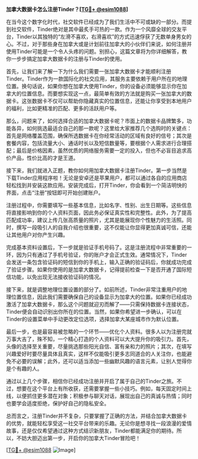 **加拿大数据卡怎么注册Tinder？[[TG💪+ @esim1088](https://t.me/s/esim1088)]**

在当今这个数字化时代，社交软件已经成为了我们生活中不可或缺的一部分。而提到社交软件，Tinder绝对是其中最炙手可热的一款。作为一个风靡全球的交友平台，Tinder以其独特的“左滑不喜欢，右滑喜欢”的方式迅速俘获了无数单身男女的心。不过，对于那些身在加拿大或是计划前往加拿大的小伙伴们来说，如何注册并使用Tinder可能是一个令人头疼的问题。别担心，这篇文章将为你详细解答，教你一步步搞定加拿大数据卡的注册与Tinder的使用。

首先，让我们来了解一下为什么我们需要一张加拿大数据卡才能顺利注册Tinder。Tinder作为一款国际化的社交应用，其服务主要依赖于用户所在的地理位置。换句话说，如果你想在加拿大使用Tinder，你的设备必须能够显示你在加拿大的位置信息。而要想实现这一点，最简单有效的方法就是购买一张加拿大的数据卡。这张数据卡不仅可以帮助你隐藏真实的位置信息，还能让你享受到本地用户的福利，比如更精准的匹配、更多的活跃用户等。

那么，问题来了，如何选择合适的加拿大数据卡呢？市面上的数据卡品牌繁多，功能各异，如何挑选最适合自己的那一款呢？这里给大家推荐几个选购时的关键点：首先是网络覆盖范围，确保所选数据卡在你经常活动的区域有良好的信号；其次是套餐内容，包括流量大小、通话时长以及短信数量等，要根据个人需求进行合理搭配；最后是价格因素，虽然优质的网络服务需要一定的投入，但也不必盲目追求高价产品，性价比高的才是王道。

接下来，我们就进入正题，教你如何用加拿大数据卡注册Tinder。第一步当然是下载Tinder应用程序啦！无论是安卓还是苹果用户，都可以通过各自的应用商店轻松找到并安装这款应用。安装完成后，打开Tinder，你会看到一个简洁明快的界面，点击“注册”按钮即可开始创建账户。

注册过程中，你需要填写一些基本信息，比如名字、性别、出生日期等。这些信息将直接影响到你的个人资料页面，因此务必保证真实性和完整性。此外，为了提高匹配成功率，建议上传几张高质量的照片，尤其是能展现你个性魅力的生活照。同时，撰写一段吸引人的自我介绍也很重要，这不仅能让你显得更加真诚可信，还能让其他用户对你产生兴趣。

完成基本资料设置后，下一步就是验证手机号码了。这是注册流程中非常重要的一环，因为只有通过了手机号验证，你的账户才会正式生效。通常情况下，Tinder会发送一条包含验证码的短信到你的手机上，输入正确的验证码后，你就成功完成了验证步骤。如果你使用的是加拿大数据卡，记得提前检查一下是否开通了国际短信功能，以免出现无法接收验证码的情况。

接下来，就是调整地理位置设置的部分了。如前所述，Tinder非常注重用户的地理位置信息，因此我们需要确保自己的设备显示为加拿大的位置。如果你已经成功激活了加拿大数据卡，那么这个问题就迎刃而解了——只需保持数据卡连接状态，Tinder便会自动识别出你所在的位置。当然，如果你希望进一步确认，可以在Tinder的设置菜单中手动更改定位选项，选择加拿大某座城市作为默认位置。

最后一步，也是最容易被忽略的一个环节——优化个人资料。很多人以为注册完就万事大吉了，殊不知，一个精心打造的个人资料可以大大提升你的吸引力。首先，头像的选择至关重要，尽量挑选那些阳光自信、富有亲和力的照片；其次，在填写兴趣爱好时要尽量具体且真实，这样不仅能吸引更多志同道合的人关注你，也能避免不必要的误解；此外，还可以适当添加一些幽默风趣的语言元素，让别人觉得你是个有趣的人。

通过以上几个步骤，相信你已经成功注册并开启了属于自己的Tinder之旅。不过，想要在这个平台上有所收获，还需要掌握一些小技巧。例如，每天固定时间上线，以便抓住更多潜在对象；积极参与聊天对话，展现出自己的真诚与热情；同时也要学会适度拒绝，保护好自己的隐私安全。

总而言之，注册Tinder并不复杂，只要掌握了正确的方法，并结合加拿大数据卡的优势，就能轻松享受这一社交平台带来的乐趣。无论你是想寻找一段浪漫的爱情故事，还是仅仅希望通过这种方式结识新朋友，Tinder都能满足你的期待。所以，不妨大胆迈出第一步，开启你的加拿大Tinder冒险吧！

[[TG💪+ @esim1088](https://t.me/s/esim1088) ![Image](https://i.postimg.cc/4NQfJmqS/Snipaste-2025-05-13-00-14-12.png)]